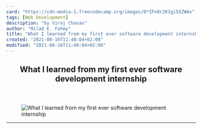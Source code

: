```yaml
---
card: "https://cdn-media-1.freecodecamp.org/images/0*IPx0r2K1gi55ZWAx"
tags: [Web Development]
description: "by Viraj Chavan"
author: "Milad E. Fahmy"
title: "What I learned from my first ever software development internship"
created: "2021-08-16T11:40:04+02:00"
modified: "2021-08-16T11:40:04+02:00"
---
```

<div class="site-wrapper">
<main id="site-main" class="site-main outer">
<div class="inner">
<article class="post-full post tag-web-development tag-ruby-on-rails tag-internships tag-software-development tag-technology ">
<header class="post-full-header">
<h1 class="post-full-title">What I learned from my first ever software development internship</h1>
</header>
<figure class="post-full-image">
<picture>
<source media="(max-width: 700px)" sizes="1px" srcset="data:image/gif;base64,R0lGODlhAQABAIAAAAAAAP///yH5BAEAAAAALAAAAAABAAEAAAIBRAA7 1w">
<source media="(min-width: 701px)" sizes="(max-width: 800px) 400px,
(max-width: 1170px) 700px,
1400px" srcset="https://cdn-media-1.freecodecamp.org/images/0*IPx0r2K1gi55ZWAx 300w,
https://cdn-media-1.freecodecamp.org/images/0*IPx0r2K1gi55ZWAx 600w,
https://cdn-media-1.freecodecamp.org/images/0*IPx0r2K1gi55ZWAx 1000w,
https://cdn-media-1.freecodecamp.org/images/0*IPx0r2K1gi55ZWAx 2000w">
<img onerror="this.style.display='none'" src="https://cdn-media-1.freecodecamp.org/images/0*IPx0r2K1gi55ZWAx" alt="What I learned from my first ever software development internship">
</picture>
</figure>
<section class="post-full-content">
<div class="post-content medium-migrated-article">
</div>
<hr>
</section>
</article>
</div>
</main>
</div>
<!-- Google Tag Manager (noscript) -->
<!-- End Google Tag Manager (noscript) -->
